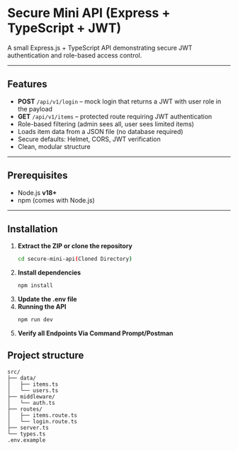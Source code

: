 # Secure Mini API (Express + TypeScript + JWT)

A small Express.js + TypeScript API demonstrating secure JWT authentication and role-based access control.

---

## Features
- **POST** `/api/v1/login` – mock login that returns a JWT with user role in the payload
- **GET** `/api/v1/items` – protected route requiring JWT authentication
- Role-based filtering (admin sees all, user sees limited items)
- Loads item data from a JSON file (no database required)
- Secure defaults: Helmet, CORS, JWT verification
- Clean, modular structure

---

## Prerequisites
- Node.js **v18+**
- npm (comes with Node.js)

---

## Installation

1. **Extract the ZIP or clone the repository**
   ```bash
   cd secure-mini-api(Cloned Directory)
2. **Install dependencies**
   ```bash
   npm install
4. **Update the .env file**
5. **Running the API**
   ```bash
   npm run dev
7. **Verify all Endpoints Via Command Prompt/Postman**
## Project structure
    src/
    ├── data/
    │   ├── items.ts
    │   └── users.ts
    ├── middleware/
    │   └── auth.ts
    ├── routes/
    │   ├── items.route.ts
    │   └── login.route.ts
    ├── server.ts
    └── types.ts
    .env.example
